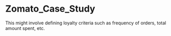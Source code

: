 # Zomato_Case_Study
This might involve defining loyalty criteria such as frequency of orders, total amount spent, etc.
